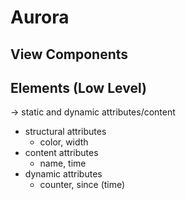 # Aurora

## View Components


## Elements (Low Level)

-> static and dynamic attributes/content

- structural attributes
    - color, width
- content attributes
    - name, time
- dynamic attributes
    - counter, since (time)

